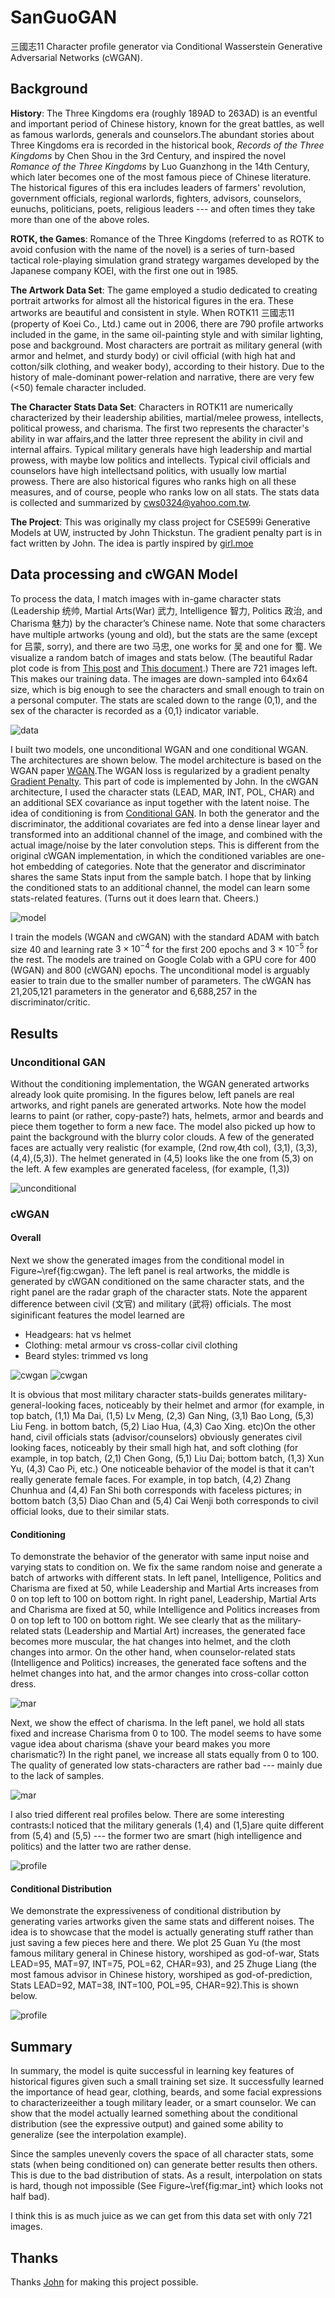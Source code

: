 # SanGuoGAN

三國志11 Character profile generator via Conditional Wasserstein Generative Adversarial Networks (cWGAN).

## Background

__History__:
The Three Kingdoms era (roughly 189AD to 263AD) is an eventful and important period of Chinese history, known for the great battles, as well as famous warlords, generals and counselors.The abundant stories about Three Kingdoms era is recorded in the historical book, _Records of the Three Kingdoms_ by  Chen Shou in the 3rd Century, and inspired the novel _Romance of the Three Kingdoms_ by Luo Guanzhong  in the 14th Century, which later becomes one of the most famous piece of Chinese literature. The historical figures of this era includes leaders of farmers' revolution, government officials, regional warlords, fighters, advisors, counselors,  eunuchs, politicians,  poets, religious leaders  --- and often times they take more than one of the above roles. 
	
__ROTK, the Games__:
Romance of the Three Kingdoms (referred to as ROTK to avoid confusion with the name of the novel) is a series of turn-based tactical role-playing simulation grand strategy wargames developed by the Japanese company KOEI, with the first one out in 1985. 
	
__The Artwork Data Set__:
The game employed a  studio dedicated to creating portrait artworks for almost all the historical figures in the era. These artworks are beautiful and consistent in style. When ROTK11 三國志11 (property of Koei Co., Ltd.) came out in 2006, there are 790 profile artworks included in the game, in the same oil-painting style and with similar lighting, pose and background. Most characters are portrait as military general (with armor and helmet, and sturdy body) or civil official (with high hat and cotton/silk clothing, and weaker body), according to their history.  Due to the history of male-dominant power-relation and narrative, there are very few (<50) female character included. 
	
	
__The Character Stats Data Set__:
Characters in ROTK11 are numerically characterized by their leadership abilities, martial/melee prowess, intellects, political prowess, and charisma. The first two represents the character's ability in war affairs,and the latter three represent the ability in civil and internal affairs. Typical military generals have high leadership and martial prowess, with maybe low politics and intellects. Typical civil officials and counselors have high intellectsand politics, with usually low martial prowess. There are also historical figures who ranks high on all these measures, and of course, people who ranks low on all stats. The stats data is collected and summarized by cws0324@yahoo.com.tw. 

__The Project__:
This was originally my class project for CSE599i Generative Models at UW, instructed by John Thickstun. The gradient penalty part is in fact written by John. The idea is partly inspired by [girl.moe](https://make.girls.moe/#/)

## Data processing and cWGAN Model
To process the data, I match images with in-game character stats (Leadership 统帅, Martial Arts(War) 武力, Intelligence 智力, Politics 政治, and Charisma 魅力) by the character’s Chinese name. Note that some characters have multiple artworks (young and old), but the stats are the same (except for 吕蒙, sorry), and there are two 马忠, one works for 吴 and one for 蜀. We visualize a random batch of images and stats below. (The beautiful Radar plot code is from [This post](https://www.kaggle.com/typewind/draw-a-radar-chart-with-python-in-a-simple-way) and [This document](https://matplotlib.org/3.1.1/gallery/specialty_plots/radar_chart.html).)
There are 721 images left. This makes our training data. The images are down-sampled into 64x64 size, which is big enough to see the characters and small enough to train on a personal computer. The stats are scaled down to the range (0,1), and the sex of the character is recorded as a {0,1} indicator variable. 

![data](examples/dataexample.png)

I built two models, one unconditional WGAN and one conditional WGAN. The architectures are shown below. The model architecture is based on the WGAN paper  [WGAN](https://arxiv.org/abs/1701.07875).The WGAN loss is regularized by a gradient penalty [Gradient Penalty](https://arxiv.org/abs/1704.00028). This part of code is implemented by John. In the cWGAN architecture, I used the character stats (LEAD, MAR, INT, POL, CHAR) and an additional SEX covariance as input together with the latent noise. The idea of conditioning is from [Conditional GAN](https://arxiv.org/pdf/1411.1784.pdf). In both the generator and the discriminator, the additional covariates are fed into a dense linear layer and transformed into an additional channel of the image, and combined with the actual image/noise by the later convolution steps. This is different from the original cWGAN implementation, in which the conditioned variables are one-hot embedding of categories. Note that the generator and discriminator shares the same Stats input from the sample batch. I hope that by linking the conditioned stats to an additional channel,  the model can learn some stats-related features. (Turns out it does learn that. Cheers.)

![model](examples/architecture.png)

I train the models (WGAN and cWGAN) with the standard ADAM with batch size 40 and learning rate $3\times 10^{-4}$ for the first 200 epochs and $3\times 10^{-5}$ for the rest. The models are trained on Google Colab  with a GPU core for 400 (WGAN) and 800 (cWGAN) epochs. The unconditional model is arguably easier to train due to the smaller number of parameters. The cWGAN has 21,205,121 parameters in the generator and	6,688,257 in the discriminator/critic.
	


## Results

### Unconditional GAN
Without the conditioning implementation, the WGAN generated artworks already look quite promising. In the figures below, left panels are real artworks, and right panels are generated artworks. 	Note how the model learns to paint (or rather, copy-paste?) hats, helmets, armor and beards and piece them together to form a new face. The model also picked up how to paint the background with the blurry color clouds.  A few of the generated faces are actually very realistic (for example, (2nd row,4th col), (3,1), (3,3), (4,4),(5,3)). The helmet generated in (4,5) looks like the one from (5,3) on the left. A few examples are generated faceless, (for example, (1,3))

![unconditional](examples/unconditional1.png)

### cWGAN
#### Overall
Next we show the generated images from the conditional model in Figure~\ref{fig:cwgan}. The left panel is real artworks,  the middle is generated by cWGAN conditioned on the same character stats, and the right panel are the radar graph of the character stats. Note the apparent difference between civil (文官) and military (武将) officials. The most siginificant features the model learned are
- Headgears: hat vs helmet
- Clothing: metal armour vs cross-collar civil clothing  
- Beard styles: trimmed vs long

![cwgan](examples/cwganexample1.png)
![cwgan](examples/cwganexample2.png)

It is obvious that most military character stats-builds generates military-general-looking faces, noticeably by their helmet and armor (for example, in top batch, (1,1) Ma Dai, (1,5) Lv Meng, (2,3) Gan Ning, (3,1) Bao Long, (5,3) Liu Feng. in bottom batch, (5,2) Liao Hua, (4,3) Cao Xing. etc)On the other hand, civil officials stats (advisor/counselors) obviously generates civil looking faces, noticeably by their small high hat, and soft clothing (for example, in top batch, (2,1) Chen Gong, (5,1) Liu Dai; bottom batch, (1,3) Xun Yu, (4,3) Cao Pi, etc.) One noticeable behavior of the model is that it can't really generate female faces. For example, in top batch, (4,2) Zhang Chunhua and (4,4) Fan Shi both corresponds with faceless pictures; in bottom batch (3,5) Diao Chan and (5,4) Cai Wenji both corresponds to civil official looks, due to their similar stats. 


#### Conditioning
To  demonstrate the behavior of the generator with same input noise and varying  stats to condition on. We fix the same random noise and generate a batch of artworks with different stats.  In left panel, Intelligence, Politics and Charisma are fixed at 50, while Leadership  and Martial Arts increases from 0 on top left to 100 on bottom right. In right panel, Leadership, Martial Arts and Charisma are fixed at 50, while Intelligence  and  Politics increases from 0 on top left to 100 on bottom right. We see clearly that as the military-related stats (Leadership and Martial Art) increases, the generated face becomes more muscular, the hat changes into helmet, and the cloth changes into armor.	On the other hand, when counselor-related stats (Intelligence and Politics) increases, the generated face softens and the helmet changes into hat, and the armor changes into cross-collar cotton dress. 

![mar](examples/cwgan_mar_int_example.png)

Next, we show the effect of charisma. In the left panel, we hold all stats fixed and increase Charisma from 0 to 100. The model seems to have some vague idea about charisma (shave your beard makes you more charismatic?) In the right panel, we increase all stats equally from 0 to 100. The quality of generated low stats-characters are rather bad --- mainly due to the lack of samples. 

![mar](examples/char_all.png)

I also tried different real profiles below. There are some interesting contrasts:I noticed that the military generals (1,4) and (1,5)are quite different from (5,4) and (5,5) --- the former two  are smart (high intelligence and politics) and the latter two are rather dense.

![profile](examples/cwgan_profileexamples.png)

#### Conditional Distribution
We demonstrate the expressiveness of conditional distribution by generating varies artworks given the same stats and different noises. The idea is to showcase that the model is actually generating stuff rather than just saving a few pieces here and there. We plot 25 Guan Yu (the most famous military general in Chinese history, worshiped as god-of-war, Stats LEAD=95, MAT=97, INT=75, POL=62, CHAR=93), and 25 Zhuge Liang (the most famous advisor in Chinese history, worshiped as god-of-prediction, Stats LEAD=92, MAT=38, INT=100, POL=95, CHAR=92).This is shown below.

![profile](examples/guanyu_zhugeliang.png)

## Summary
In summary, the model is quite successful in learning key features of historical figures given such a small training set size. It successfully learned the importance of head gear, clothing, beards, and some facial expressions to characterizeeither a tough military leader, or a smart counselor.  We can show that the model actually learned something about the conditional distribution (see the expressive output) and gained some ability to generalize (see the interpolation example). 
	
Since the samples unevenly covers the space of all character stats, some stats (when being conditioned on) can generate better results then others. This is due to the bad distribution of stats. As a result, interpolation on stats is hard, though not impossible (See Figure~\ref{fig:mar_int} which looks not half bad).
	
I think this is as much juice as we can get from this data set with only 721 images. 

## Thanks

Thanks [John](https://homes.cs.washington.edu/~thickstn/) for making this project possible. 
